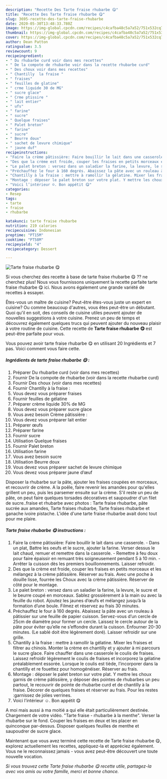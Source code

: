 ```yaml
---
description: "Recette Des Tarte fraise rhubarbe 😋"
title: "Recette Des Tarte fraise rhubarbe 😋"
slug: 3695-recette-des-tarte-fraise-rhubarbe
date: 2020-05-30T13:48:33.780Z
image: https://img-global.cpcdn.com/recipes/c4cafba48c5a7a52/751x532cq70/tarte-fraise-rhubarbe-😋-photo-principale-de-la-recette.jpg
thumbnail: https://img-global.cpcdn.com/recipes/c4cafba48c5a7a52/751x532cq70/tarte-fraise-rhubarbe-😋-photo-principale-de-la-recette.jpg
cover: https://img-global.cpcdn.com/recipes/c4cafba48c5a7a52/751x532cq70/tarte-fraise-rhubarbe-😋-photo-principale-de-la-recette.jpg
author: Dean Patton
ratingvalue: 3.5
reviewcount: 9
recipeingredient:
- " Du rhubarbe curd voir dans mes recettes"
- " De la compote de rhubarbe voir dans la recette rhubarbe curd"
- " Des choux voir dans mes recettes"
- " Chantilly  la fraise "
- " fraises"
- " feuilles de glatine"
- " crme liquide 30 de MG"
- " sucre glace"
- " Crme ptissire "
- " lait entier"
- " ufs"
- " farine"
- " sucre"
- " Quelque fraises"
- " Palet breton"
- " farine"
- " sucre"
- " Beurre doux"
- " sachet de levure chimique"
- " jaune duf"
recipeinstructions:
- "Faire la crème pâtissière: Faire bouillir le lait dans une casserole. Dans un plat, Battre les oeufs et le sucre, ajouter la farine. Verser dessus le lait chaud, remuer et remettre dans la casserole. Remettre à feu doux pour faire épaissir en remuant très soigneusement pendant 5 à 10 min. Arrêter la cuisson dès les premiers bouillonnements. Laisser refroidir."
- "Des que la crème est froide, couper les fraises en petits morceaux et les mélangez à la crème pâtissière. Réserver au frais. Avec une poche à douille lisse, fourrée les Choux avec la crème pâtissière. Réserver de côté pour le montage."
- "Le palet breton : versez dans un saladier la farine, la levure, le sucre et le beurre coupé en morceaux. Sablez grossièrement à la main ou avec la feuille du robot. Ajoutez les jaunes d’œufs et mélangez jusqu’à la formation d’une boule. Filmez et réservez au frais 30 minutes."
- "Préchauffez le four à 160 degrés. Abaissez la pâte avec un rouleau à pâtissier sur une feuille de papier cuisson. Servez-vous d’un cercle de 25cm de diamètre pour former un cercle. Laissez le cercle autour de la pâte pour éviter qu’elle ne s’effondre durant la cuisson. Enfourner 20-30 minutes. (Le sablé doit être légèrement doré). Laisser refroidir sur une grille."
- "Chantilly à la fraise : mettre à ramollir la gélatine. Mixer les fraises et filtrer au chinois. Monter la crème en chantilly et y ajouter à mi parcours le sucre glace. Faire chauffer dans une casserole le coulis de fraises. Laissez refroidir légèrement le coulis de fraises et incorporez la gélatine préalablement essorée. Lorsque le coulis est tiède, l’incorporer dans la chantilly et re fouettez pour homogénéiser. Réserver au frais."
- "Montage : déposer le palet breton sur votre plat. Y mettre les choux garnis de crème pâtissière, y déposer des pointes de rhubarbes un peu partout, le recouvrir de pointe de rhubarbe curd et de chantilly à la fraise. Décorer de quelques fraises et réserver au frais. Pour les restes :garnissez de jolies verrines."
- "Voici l’intérieur ☺️. Bon appétit 😋"
categories:
- Resep
tags:
- tarte
- fraise
- rhubarbe

katakunci: tarte fraise rhubarbe 
nutrition: 219 calories
recipecuisine: Indonesian
preptime: "PT15M"
cooktime: "PT58M"
recipeyield: "4"
recipecategory: Dessert

---
```



![Tarte fraise rhubarbe 😋](https://img-global.cpcdn.com/recipes/c4cafba48c5a7a52/751x532cq70/tarte-fraise-rhubarbe-😋-photo-principale-de-la-recette.jpg)

Si vous cherchez des recette à base de tarte fraise rhubarbe 😋 ?? ne cherchez plus! Nous vous fournissons uniquement la recette parfaite tarte fraise rhubarbe 😋 ici. Nous avons également une grande variété de recettes à essayer.

Êtes-vous un maître de cuisine? Peut-être êtes-vous juste un expert en cuisine? Ou comme beaucoup d'autres, vous êtes peut-être un débutant. Quoi qu'il en soit, des conseils de cuisine utiles peuvent ajouter de nouvelles suggestions à votre cuisine. Prenez un peu de temps et découvrez également quelques trucs qui peuvent ajouter du nouveau plaisir à votre routine de cuisine. Cette recette de <strong> Tarte fraise rhubarbe 😋 </strong> est peut-être parfaite pour vous.

<!--inarticleads1-->

Vous pouvez avoir tarte fraise rhubarbe 😋 en utilisant 20 Ingrédients et 7 pas. Voici comment vous faire cette.

##### Ingrédients de tarte fraise rhubarbe 😋 :

1. Préparer  Du rhubarbe curd (voir dans mes recettes)
1. Fournir  De la compote de rhubarbe (voir dans la recette rhubarbe curd)
1. Fournir  Des choux (voir dans mes recettes)
1. Fournir  Chantilly à la fraise :
1. Vous devez vous préparer  fraises
1. Fournir  feuilles de gélatine
1. Préparer  crème liquide 30% de MG
1. Vous devez vous préparer  sucre glace
1. Vous avez besoin  Crème pâtissière :
1. Vous devez vous préparer  lait entier
1. Préparer  œufs
1. Préparer  farine
1. Fournir  sucre
1. Utilisation  Quelque fraises
1. Fournir  Palet breton
1. Utilisation  farine
1. Vous avez besoin  sucre
1. Utilisation  Beurre doux
1. Vous devez vous préparer  sachet de levure chimique
1. Vous devez vous préparer  jaune d’œuf


Disposer la rhubarbe sur la pâte, ajouter les fraises coupées en morceaux, et recouvrir de crème. A la poêle, faire revenir les amandes pour qu&#39;elles grillent un peu, puis les parsemer ensuite sur la crème. S&#39;il reste un peu de pâte, on peut faire quelques torsades décoratives et saupoudrer d&#39;un filet de sucre..fraise et rhubarbe avec photos : Tarte fraise rhubarbe, pâte sucrée aux amandes, Tarte fraises rhubarbe, Tarte fraises rhubarbe et ganache ivoire pistache. L&#39;idée d&#39;une tarte fraise rhubarbe avait donc tout pour me plaire. 

<!--inarticleads2-->

##### Tarte fraise rhubarbe 😋 instructions :

1. Faire la crème pâtissière: Faire bouillir le lait dans une casserole. - Dans un plat, Battre les oeufs et le sucre, ajouter la farine. Verser dessus le lait chaud, remuer et remettre dans la casserole. - Remettre à feu doux pour faire épaissir en remuant très soigneusement pendant 5 à 10 min. - Arrêter la cuisson dès les premiers bouillonnements. Laisser refroidir.
1. Des que la crème est froide, couper les fraises en petits morceaux et les mélangez à la crème pâtissière. Réserver au frais. Avec une poche à douille lisse, fourrée les Choux avec la crème pâtissière. Réserver de côté pour le montage.
1. Le palet breton : versez dans un saladier la farine, la levure, le sucre et le beurre coupé en morceaux. Sablez grossièrement à la main ou avec la feuille du robot. Ajoutez les jaunes d’œufs et mélangez jusqu’à la formation d’une boule. Filmez et réservez au frais 30 minutes.
1. Préchauffez le four à 160 degrés. Abaissez la pâte avec un rouleau à pâtissier sur une feuille de papier cuisson. Servez-vous d’un cercle de 25cm de diamètre pour former un cercle. Laissez le cercle autour de la pâte pour éviter qu’elle ne s’effondre durant la cuisson. Enfourner 20-30 minutes. (Le sablé doit être légèrement doré). Laisser refroidir sur une grille.
1. Chantilly à la fraise : mettre à ramollir la gélatine. Mixer les fraises et filtrer au chinois. Monter la crème en chantilly et y ajouter à mi parcours le sucre glace. Faire chauffer dans une casserole le coulis de fraises. Laissez refroidir légèrement le coulis de fraises et incorporez la gélatine préalablement essorée. Lorsque le coulis est tiède, l’incorporer dans la chantilly et re fouettez pour homogénéiser. Réserver au frais.
1. Montage : déposer le palet breton sur votre plat. Y mettre les choux garnis de crème pâtissière, y déposer des pointes de rhubarbes un peu partout, le recouvrir de pointe de rhubarbe curd et de chantilly à la fraise. Décorer de quelques fraises et réserver au frais. Pour les restes :garnissez de jolies verrines.
1. Voici l’intérieur ☺️. Bon appétit 😋


A moi mais aussi à ma moitié a qui elle était particulièrement destinée. Chargement de votre vidéo. &#34;Tarte fraise - rhubarbe à la menthe&#34;. Verser la rhubarbe sur le fond. Couper les fraises en deux et les placer en quinconque par-dessus. Disposer quelques feuilles de menthe et saupoudrer de sucre glace. 

<!--inarticleads1-->

<p>
Maintenant que vous avez terminé cette recette de Tarte fraise rhubarbe 😋, explorez actuellement les recettes, appliquez-la et appréciez également. Vous ne le reconnaissez jamais - vous avez peut-être découvert une toute nouvelle vocation.
</p>

<p>
<i>Si vous trouvez cette Tarte fraise rhubarbe 😋 recette utile, partagez-la avec vos amis ou votre famille, merci et bonne chance.</i>
</p>

